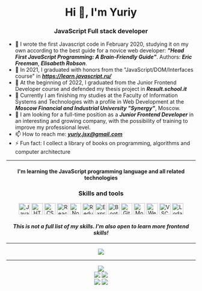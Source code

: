 <h1 align="center"> Hi 👋, I'm Yuriy</h1>

<h3 align="center"> JavaScript Full stack developer</h3>

- 🔭 I wrote the first Javascript code in February 2020, 
  studying it on my own according to the best guide for a novice web developer:
  ***"Head First JavaScript Programming: A Brain-Friendly Guide"***.
  Authors: ***Eric Freeman***, ***Elisabeth Robson***.
- 🔭 In 2021, I graduated with honors from the "JavaScript/DOM/Interfaces course" 
  in  ***https://learn.javascript.ru/***
- 🔭 At the beginning of 2022, I graduated from the Junior Frontend Developer course 
  and defended my thesis project in ***Result.school.it***
- 🌱 Currently I am finishing my studies at the Faculty of Information Systems and Technologies with a profile in Web Development
  at the ***Moscow Financial and Industrial University "Synergy"***, Moscow.
- 👯 I am looking for a full-time position as a ***Junior Frontend Developer*** in an interesting and growing company,
  with the possibility of training to improve my professional level.
- 📫 How to reach me: ***yuriy.jsx@gmail.com***
- ⚡ Fun fact: I collect a library of books on programming, algorithms and computer architecture

---

<h4 align="center">  I'm learning the JavaScript programming language and all related technologies</h4>

<h3 align="center">Skills and tools</h3>

<div align="center">
<img height="30" alt="JavaScript" title="JavaScript" src="https://github.com/js-neo/js-neo/blob/main/assets/javascript_shield.svg" />
<img height="30" alt="HTML5" title="HTML5" src="https://github.com/js-neo/js-neo/blob/main/assets/html-5.svg" />
<img height="30" alt="CSS3" title="CSS3" src="https://github.com/js-neo/js-neo/blob/main/assets/css-3.svg" />
<img height="30" alt="React" title="React" src="https://github.com/js-neo/js-neo/blob/main/assets/react_original_logo_icon_146374.svg" />
<img height="30" alt="NodeJS" title="NodeJS" src="https://github.com/js-neo/js-neo/blob/main/assets/nodejs_plain_logo_icon_146409.svg" />
<img height="30" alt="Redux" title="Redux" src="https://github.com/js-neo/js-neo/blob/main/assets/redux_original_logo_icon_146365.svg" />
<img height="30" alt="ExpressJS" title="ExpressJS" src="https://github.com/js-neo/js-neo/blob/main/assets/express_original_logo_icon_146527.svg" />
<img height="30" alt="Bootstrap" title="Bootstrap" src="https://github.com/js-neo/js-neo/blob/main/assets/bootstrap_plain_logo_icon_146619.svg" />
<img height="30" alt="Git" title="Git" src="https://github.com/js-neo/js-neo/blob/main/assets/git_plain_logo_icon_146507.svg" />
<img height="30" alt="MongoDB" title="MongoDB" src="https://github.com/js-neo/js-neo/blob/main/assets/mongodb_original_logo_icon_146424.svg" />
<img height="30" alt="WebStorm" title="WebStorm" src="https://github.com/js-neo/js-neo/blob/main/assets/webstorm-icon.svg" />
<img height="30" alt="VSCode" title="VSCode" src="https://github.com/js-neo/js-neo/blob/main/assets/file_type_vscode_icon_130084.svg" />
<img height="30" alt="Lodash" title="Lodash" src="https://github.com/js-neo/js-neo/blob/main/assets/lodash_logo_icon_168120.svg" />
</div>


<h4 align="center">
<em>This is not a full list of my skills. I'm also open to learn more frontend skills!</em>
</h4>

---

<div align="center">
<img src="https://github-readme-stats.vercel.app/api?username=js-neo&hide=stars,issues&show_icons=true&theme=merko&bg_color=fdf6e3">
</div>

---

<div align="center">
<img src="https://github-profile-summary-cards.vercel.app/api/cards/profile-details?username=js-neo&theme=solarized">
</div>


<div align="center">
<img src="https://github-profile-summary-cards.vercel.app/api/cards/most-commit-language?username=js-neo&theme=solarized"/>
<img src="https://github-profile-summary-cards.vercel.app/api/cards/repos-per-language?username=js-neo&theme=solarized"/>
</div>

<div align="center">
<img src="https://github-profile-summary-cards.vercel.app/api/cards/stats?username=js-neo&theme=solarized"/>
<img src="https://github-profile-summary-cards.vercel.app/api/cards/productive-time?username=js-neo&theme=solarized"/>
</div>

